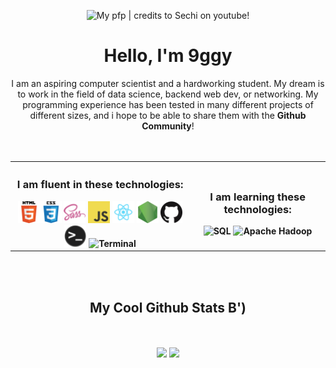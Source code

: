 <p align="center">
  <img width='150px' src="https://tr.rbxcdn.com/8e480a5914851392490c24162da8682f/720/720/Avatar/Png" alt="My pfp | credits to Sechi on youtube!">
</p>

<h1 align="center">
    Hello, <b>I'm 9ggy</b>
</h1>

<div align = "center">
  I am an aspiring computer scientist and a hardworking student. My dream is to work in the field of data science, backend web dev, or networking. My programming experience has   been tested in many different projects of different sizes, and i hope to be able to share them with the <b>Github Community</b>!
</div>

<br />
<br />

<!-- Table showing both what i know and what im looking to learn. (its using html tables because i wanted it centered; and github doesnt like mixing html with md...) -->

<div align = "center">
  <table>
    <th>
      <div>
        <h3>I am fluent in these technologies:</h3>
        <img alt="HTML5" width="35px" src="https://raw.githubusercontent.com/github/explore/80688e429a7d4ef2fca1e82350fe8e3517d3494d/topics/html/html.png" /><img alt="CSS3" width="35px" src="https://raw.githubusercontent.com/github/explore/80688e429a7d4ef2fca1e82350fe8e3517d3494d/topics/css/css.png" />
        <img alt="Sass" width="35px" src="https://raw.githubusercontent.com/github/explore/80688e429a7d4ef2fca1e82350fe8e3517d3494d/topics/sass/sass.png" />
        <img alt="JavaScript" width="35px" src="https://raw.githubusercontent.com/github/explore/80688e429a7d4ef2fca1e82350fe8e3517d3494d/topics/javascript/javascript.png" />
        <img alt="React" width="35px" src="https://raw.githubusercontent.com/github/explore/80688e429a7d4ef2fca1e82350fe8e3517d3494d/topics/react/react.png" />
        <img alt="Node.js" width="35px" src="https://raw.githubusercontent.com/github/explore/80688e429a7d4ef2fca1e82350fe8e3517d3494d/topics/nodejs/nodejs.png" />
        <img alt="GitHub" width="35px" src="https://raw.githubusercontent.com/github/explore/78df643247d429f6cc873026c0622819ad797942/topics/github/github.png" />
        <img alt="Terminal" width="35px" src="https://raw.githubusercontent.com/github/explore/80688e429a7d4ef2fca1e82350fe8e3517d3494d/topics/terminal/terminal.png" />
        <img alt="Terminal" width="35px" src="https://logos-download.com/wp-content/uploads/2016/10/Python_logo_icon.png" />
      </div>
    </th>
    <th>
      <div>
        <h3>I am learning these technologies:</h3>
        <img alt="SQL" width="35px" src="https://camo.githubusercontent.com/e7fd5a767e4682324d3691b73f37700cb8d315ad71bcb4dae3e0f3a3f4fc6f5c/68747470733a2f2f74682e62696e672e636f6d2f74682f69642f522e36346136653066303737373363663137353831653736636130396531376462633f72696b3d396352695279394964392532624f3367267069643d496d6752617726723d30" />
        <img alt="Apache Hadoop" width="35px" src="https://camo.githubusercontent.com/2f981edf831130d39a058d4f4b8d395df5c3d8f97c064c457259891d4ce8774a/68747470733a2f2f63646e2e66726565626965737570706c792e636f6d2f6c6f676f732f6c617267652f32782f6861646f6f702d6c6f676f2d706e672d7472616e73706172656e742e706e67" />
      </div>
    </th>
  </table>
</div>

<br />
<br />

<h2 align = 'center'>My Cool Github Stats <b>B')</b></h2>

<br />
<br />

<div align = "center">
  <img src='https://github-readme-stats.vercel.app/api?username=9ggy&hide=stars&hide_border=true&title_color=ffffff&text_color=b7b7b7&bg_color=22272e&custom_title=My GitHub Statistics'>
  <img src='https://github-readme-stats.vercel.app/api/top-langs/?username=9ggy&bg_color=22272e&hide_border=true&title_color=ffffff&text_color=b7b7b7&layout=compact'>
</div>
